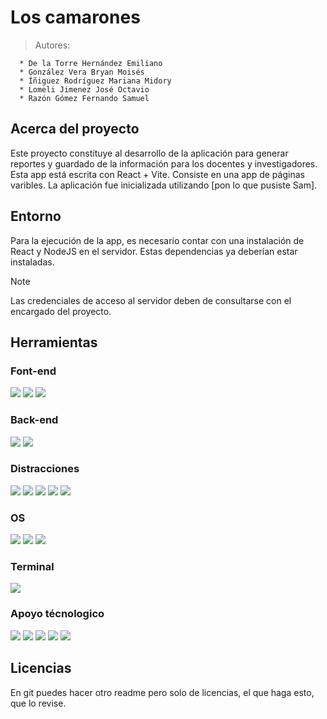 # Los camarones 
> Autores:

```
  * De la Torre Hernández Emiliano
  * González Vera Bryan Moisés
  * Íñiguez Rodríguez Mariana Midory
  * Lomeli Jimenez José Octavio
  * Razón Gómez Fernando Samuel
```

## Acerca del proyecto

Este proyecto constituye al desarrollo de la aplicación para generar reportes y guardado de la información para los docentes y investigadores. Esta app está escrita con React + Vite. Consiste en una app de páginas varibles. La aplicación fue inicializada utilizando [pon lo que pusiste Sam].

## Entorno 

Para la ejecución de la app, es necesario contar con una instalación de React y NodeJS en el servidor. Estas dependencias ya deberían estar instaladas. 

> [!NOTE]
> Las credenciales de acceso al servidor deben de consultarse con el encargado del proyecto.

## Herramientas
### Font-end
<img src="https://img.shields.io/badge/React-20232A?style=for-the-badge&logo=react&logoColor=61DAFB" /> <img src="https://img.shields.io/badge/Node%20js-339933?style=for-the-badge&logo=nodedotjs&logoColor=white" />
<img src="https://img.shields.io/badge/JavaScript-323330?style=for-the-badge&logo=javascript&logoColor=F7DF1E" />

### Back-end
<img src="https://img.shields.io/badge/Amazon_AWS-FF9900?style=for-the-badge&logo=amazonaws&logoColor=white" /> <img src="https://img.shields.io/badge/MongoDB-4EA94B?style=for-the-badge&logo=mongodb&logoColor=white" />

### Distracciones
<img src="https://img.shields.io/badge/Duolingo-58CC02?style=for-the-badge&logo=Duolingo&logoColor=white" /> <img src="https://img.shields.io/badge/Epic%20Games-313131?style=for-the-badge&logo=Epic%20Games&logoColor=white" />
<img src="https://img.shields.io/badge/Steam-000000?style=for-the-badge&logo=steam&logoColor=white" /> <img src="https://img.shields.io/badge/X-000000?style=for-the-badge&logo=x&logoColor=white" />
<img src="https://img.shields.io/badge/Netflix-E50914?style=for-the-badge&logo=netflix&logoColor=white" />

### OS
<img src="https://img.shields.io/badge/Linux-FCC624?style=for-the-badge&logo=linux&logoColor=black" /> <img src="https://img.shields.io/badge/Ubuntu-E95420?style=for-the-badge&logo=ubuntu&logoColor=white" />
<img src="https://img.shields.io/badge/Windows_11-0078d4?style=for-the-badge&logo=windows-11&logoColor=white" />

### Terminal 
<img src="https://img.shields.io/badge/GIT-E44C30?style=for-the-badge&logo=git&logoColor=white" />

### Apoyo técnologico
<img src="https://img.shields.io/badge/W3Schools-04AA6D?style=for-the-badge&logo=W3Schools&logoColor=white" /> <img src="https://img.shields.io/badge/ChatGPT-74aa9c?style=for-the-badge&logo=openai&logoColor=white" />
<img src="https://img.shields.io/badge/Canva-%2300C4CC.svg?&style=for-the-badge&logo=Canva&logoColor=white" /> <img src="https://img.shields.io/badge/Figma-F24E1E?style=for-the-badge&logo=figma&logoColor=white" />
<img src="https://img.shields.io/badge/Discord-5865F2?style=for-the-badge&logo=discord&logoColor=white" />

## Licencias 
En git puedes hacer otro readme pero solo de licencias, el que haga esto, que lo revise. 

